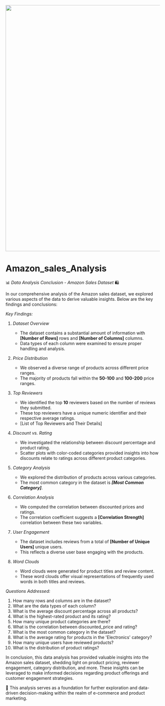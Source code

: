 <img src="//github.com/imaayushi/Amazon_sales_Analysis/assets/127472857/e598fd7e-1a50-4ef2-b7bc-e9e42232db6b)" width="1500" height="800">



# Amazon_sales_Analysis
📊 *Data Analysis Conclusion - Amazon Sales Dataset* 🛍

In our comprehensive analysis of the Amazon sales dataset, we explored various aspects of the data to derive valuable insights. Below are the key findings and conclusions:

*Key Findings:*

1. *Dataset Overview*
   - The dataset contains a substantial amount of information with **[Number of Rows]** rows and **[Number of Columns]** columns.
   - Data types of each column were examined to ensure proper handling and analysis.

2. *Price Distribution*
   - We observed a diverse range of products across different price ranges.
   - The majority of products fall within the **50-100** and **100-200** price ranges.

3. *Top Reviewers*
   - We identified the top **10** reviewers based on the number of reviews they submitted.
   - These top reviewers have a unique numeric identifier and their respective average ratings.
   - [List of Top Reviewers and Their Details]

4. *Discount vs. Rating*
   - We investigated the relationship between discount percentage and product rating.
   - Scatter plots with color-coded categories provided insights into how discounts relate to ratings across different product categories.

5. *Category Analysis*
   - We explored the distribution of products across various categories.
   - The most common category in the dataset is ***[Most Common Category]***.

6. *Correlation Analysis*
   - We computed the correlation between discounted prices and ratings.
   - The correlation coefficient suggests a **[Correlation Strength]** correlation between these two variables.

7. *User Engagement*
   - The dataset includes reviews from a total of **[Number of Unique Users]** unique users.
   - This reflects a diverse user base engaging with the products.

8. *Word Clouds*
   - Word clouds were generated for product titles and review content.
   - These word clouds offer visual representations of frequently used words in both titles and reviews.

*Questions Addressed:*

1. How many rows and columns are in the dataset?
2. What are the data types of each column?
3. What is the average discount percentage across all products?
4. What is the highest-rated product and its rating?
5. How many unique product categories are there?
6. What is the correlation between discounted_price and rating?
7. What is the most common category in the dataset?
8. What is the average rating for products in the 'Electronics' category?
9. How many unique users have reviewed products?
10. What is the distribution of product ratings?

In conclusion, this data analysis has provided valuable insights into the Amazon sales dataset, shedding light on product pricing, reviewer engagement, category distribution, and more. These insights can be leveraged to make informed decisions regarding product offerings and customer engagement strategies.

🚀 This analysis serves as a foundation for further exploration and data-driven decision-making within the realm of e-commerce and product marketing.
